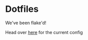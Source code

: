 # Dotfiles

We've been flake'd!

Head over [here](https://github.com/JayRovacsek/nix-config) for the current config